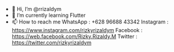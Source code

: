 - 👋 Hi, I’m @rrizaldym
- 🌱 I’m currently learning Flutter
- 📫 How to reach me
WhatsApp : +628 96688 43342
Instagram : https://www.instagram.com/rizkyrizaldym
Facebook : https://web.facebook.com/Rizky.Rizaldy.M
Twitter : https://twitter.com/rizkyrizaldym
